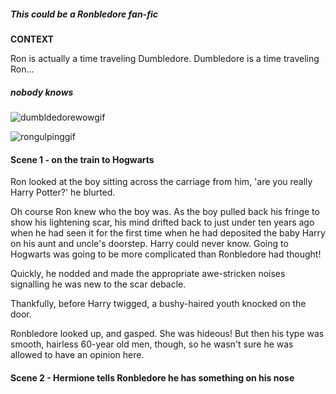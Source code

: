 ##### This could be a Ronbledore fan-fic


**CONTEXT**

Ron is actually a time traveling Dumbledore. Dumbledore is a time traveling Ron...
##### _nobody knows_


![dumbldedorewowgif](http://i940.photobucket.com/albums/ad246/TaschimaCullen/GIFS/tumblr_ma0c95AuKY1r0pejvo1_500_zps183de4b6.gif)

![rongulpinggif](http://38.media.tumblr.com/62b52bce48bac852877474411b47f742/tumblr_nk6w051Fg41u1vo97o1_500.gif)


#### Scene 1 - on the train to Hogwarts

Ron looked at the boy sitting across the carriage from him, 'are you really Harry Potter?' he blurted.


Oh course Ron knew who the boy was. As the boy pulled back his fringe to show his lightening scar, his mind drifted back to just under ten years ago when he had seen it for the first time when he had deposited the baby Harry on his aunt and uncle's doorstep. Harry could never know. Going to Hogwarts was going to be more complicated than Ronbledore had thought!

Quickly, he nodded and made the appropriate awe-stricken noises signalling he was new to the scar debacle.

Thankfully, before Harry twigged, a bushy-haired youth knocked on the door.

Ronbledore looked up, and gasped. She was hideous! But then his type was smooth, hairless 60-year old men, though, so he wasn't sure he was allowed to have an opinion here.

#### Scene 2 - Hermione tells Ronbledore he has something on his nose
